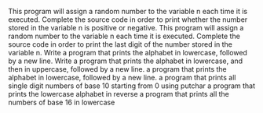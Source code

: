 This program will assign a random number to the variable n each time it is executed. Complete the source code in order to print whether the number stored in the variable n is positive or negative.
This program will assign a random number to the variable n each time it is executed. Complete the source code in order to print the last digit of the number stored in the variable n.
Write a program that prints the alphabet in lowercase, followed by a new line.
Write a program that prints the alphabet in lowercase, and then in uppercase, followed by a new line.
a program that prints the alphabet in lowercase, followed by a new line.
a program that prints all single digit numbers of base 10 starting from 0 using putchar
a program that prints the lowercase alphabet in reverse
a program that prints all the numbers of base 16 in lowercase
